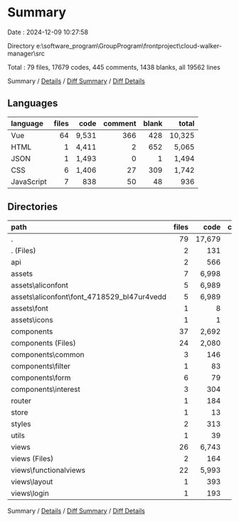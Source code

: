 # Summary

Date : 2024-12-09 10:27:58

Directory e:\\software_program\\GroupProgram\\frontproject\\cloud-walker-manager\\src

Total : 79 files,  17679 codes, 445 comments, 1438 blanks, all 19562 lines

Summary / [Details](details.md) / [Diff Summary](diff.md) / [Diff Details](diff-details.md)

## Languages
| language | files | code | comment | blank | total |
| :--- | ---: | ---: | ---: | ---: | ---: |
| Vue | 64 | 9,531 | 366 | 428 | 10,325 |
| HTML | 1 | 4,411 | 2 | 652 | 5,065 |
| JSON | 1 | 1,493 | 0 | 1 | 1,494 |
| CSS | 6 | 1,406 | 27 | 309 | 1,742 |
| JavaScript | 7 | 838 | 50 | 48 | 936 |

## Directories
| path | files | code | comment | blank | total |
| :--- | ---: | ---: | ---: | ---: | ---: |
| . | 79 | 17,679 | 445 | 1,438 | 19,562 |
| . (Files) | 2 | 131 | 15 | 20 | 166 |
| api | 2 | 566 | 31 | 30 | 627 |
| assets | 7 | 6,998 | 21 | 955 | 7,974 |
| assets\\aliconfont | 5 | 6,989 | 21 | 954 | 7,964 |
| assets\\aliconfont\\font_4718529_bl47ur4vedd | 5 | 6,989 | 21 | 954 | 7,964 |
| assets\\font | 1 | 8 | 0 | 0 | 8 |
| assets\\icons | 1 | 1 | 0 | 1 | 2 |
| components | 37 | 2,692 | 38 | 188 | 2,918 |
| components (Files) | 24 | 2,080 | 36 | 138 | 2,254 |
| components\\common | 3 | 146 | 1 | 4 | 151 |
| components\\filter | 1 | 83 | 0 | 0 | 83 |
| components\\form | 6 | 79 | 1 | 14 | 94 |
| components\\interest | 3 | 304 | 0 | 32 | 336 |
| router | 1 | 184 | 5 | 4 | 193 |
| store | 1 | 13 | 0 | 2 | 15 |
| styles | 2 | 313 | 8 | 7 | 328 |
| utils | 1 | 39 | 3 | 4 | 46 |
| views | 26 | 6,743 | 324 | 228 | 7,295 |
| views (Files) | 2 | 164 | 2 | 6 | 172 |
| views\\functionalviews | 22 | 5,993 | 298 | 201 | 6,492 |
| views\\layout | 1 | 393 | 14 | 14 | 421 |
| views\\login | 1 | 193 | 10 | 7 | 210 |

Summary / [Details](details.md) / [Diff Summary](diff.md) / [Diff Details](diff-details.md)